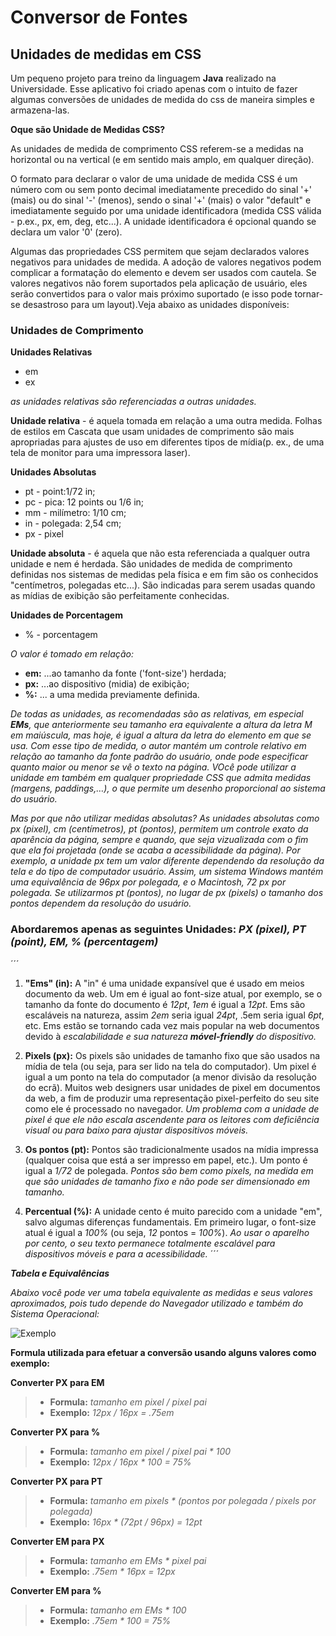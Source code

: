 # Conversor de Fontes  
## Unidades de medidas em CSS

Um pequeno projeto para treino da linguagem **Java** realizado na Universidade.
Esse aplicativo foi criado apenas com o intuito de fazer algumas conversões de unidades de medida do css de maneira simples e armazena-las.

**Oque são Unidade de Medidas CSS?**

As unidades de medida de comprimento CSS referem-se a medidas na horizontal ou na vertical (e em sentido mais amplo, em qualquer direção).

O formato para declarar o valor de uma unidade de medida CSS é um número com ou sem ponto decimal imediatamente precedido do sinal '+' (mais) ou do sinal '-' (menos), sendo o sinal '+' (mais) o valor "default" e imediatamente seguido por uma unidade identificadora (medida CSS válida - p.ex., px, em, deg, etc...). A unidade identificadora é opcional quando se declara um valor '0' (zero).

Algumas das propriedades CSS permitem que sejam declarados valores negativos para unidades de medida. A adoção de valores negativos podem complicar a formatação do elemento e devem ser usados com cautela. Se valores negativos não forem suportados pela aplicação de usuário, eles serão convertidos para o valor mais próximo suportado (e isso pode tornar-se desastroso para um layout).Veja abaixo as unidades disponíveis:


### Unidades de Comprimento

**Unidades Relativas**
* em
* ex

_as unidades relativas são referenciadas a outras unidades._

**Unidade relativa** - é aquela tomada em relação a uma outra medida. Folhas de estilos em Cascata que usam unidades de comprimento são mais apropriadas para ajustes de uso em diferentes tipos de mídia(p. ex., de uma tela de monitor para uma impressora laser).

**Unidades Absolutas**
* pt - point:1/72 in;
* pc - pica: 12 points ou 1/6 in;
* mm - milímetro: 1/10 cm;
* in - polegada: 2,54 cm; 
* px - pixel  

**Unidade absoluta** - é aquela que não esta referenciada a qualquer outra unidade e nem é herdada. São unidades de medida de comprimento definidas nos sistemas de medidas pela física e em fim são os conhecidos "centímetros, polegadas etc...). São indicadas para serem usadas quando as mídias de exibição são perfeitamente conhecidas.

**Unidades de Porcentagem**
* % - porcentagem

_O valor é tomado em relação:_

* **em:** ...ao tamanho da fonte ('font-size') herdada;
* **px:** ...ao dispositivo (midia) de exibição;
* **%:** ... a uma medida previamente definida.

_De todas as unidades, as recomendadas são as relativas, em especial **EMs**, que anteriormente seu tamanho era equivalente a altura da letra M em maiúscula, mas hoje, é igual a altura da letra do elemento em que se usa. Com esse tipo de medida, o autor mantém um controle relativo em relação ao tamanho da fonte padrão do usuário, onde pode especificar quanto maior ou menor se vê o texto na página. VOcê pode utilizar a unidade em também em qualquer propriedade CSS que admita medidas (margens, paddings,…), o que permite um desenho proporcional ao sistema do usuário._

_Mas por que não utilizar medidas absolutas? As unidades absolutas como px (pixel), cm (centímetros), pt (pontos), permitem um controle exato da aparência da página, sempre e quando, que seja vizualizada com o fim que ela foi projetada (onde se acaba a acessibilidade da página). Por exemplo, a unidade px tem um valor diferente dependendo da resolução da tela e do tipo de computador usuário. Assim, um sistema Windows mantém uma equivalência de 96px por polegada, e o Macintosh, 72 px por polegada. Se utilizarmos pt (pontos), no lugar de px (pixels) o tamanho dos pontos dependem da resolução do usuário._

### Abordaremos apenas as seguintes Unidades: _PX (pixel), PT (point), EM, % (percentagem)_
´´´
1. **"Ems" (in):** A "in" é uma unidade expansível que é usado em meios documento da web. Um em é igual ao font-size atual, por exemplo, se o tamanho da fonte do documento é _12pt_, _1em_ é igual a _12pt_. Ems são escaláveis ​​na natureza, assim _2em_ seria igual _24pt_, .5em seria igual _6pt_, etc. Ems estão se tornando cada vez mais popular na web documentos devido à _escalabilidade e sua natureza **móvel-friendly** do dispositivo._

2. **Pixels (px):** Os pixels são unidades de tamanho fixo que são usados ​​na mídia de tela (ou seja, para ser lido na tela do computador). Um pixel é igual a um ponto na tela do computador (a menor divisão da resolução do ecrã). Muitos web designers usar unidades de pixel em documentos da web, a fim de produzir uma representação pixel-perfeito do seu site como ele é processado no navegador. _Um problema com a unidade de pixel é que ele não escala ascendente para os leitores com deficiência visual ou para baixo para ajustar dispositivos móveis._

3. **Os pontos (pt):** Pontos são tradicionalmente usados ​​na mídia impressa (qualquer coisa que está a ser impresso em papel, etc.). Um ponto é igual a _1/72_ de polegada. _Pontos são bem como pixels, na medida em que são unidades de tamanho fixo e não pode ser dimensionado em tamanho._

4. **Percentual (%):** A unidade cento é muito parecido com a unidade "em", salvo algumas diferenças fundamentais. Em primeiro lugar, o font-size atual é igual a _100%_ (ou seja, _12_ pontos = _100%_). _Ao usar o aparelho por cento, o seu texto permanece totalmente escalável para dispositivos móveis e para a acessibilidade._
´´´

**_Tabela e Equivalências_**

_Abaixo você pode ver uma tabela equivalente as medidas e seus valores aproximados, pois tudo depende do Navegador utilizado e também do Sistema Operacional:_

![Exemplo](http://i59.tinypic.com/21bjbs9.jpg)

**Formula utilizada para efetuar a conversão usando alguns valores como exemplo:**

**Converter PX para EM**
> * **Formula:** _tamanho em pixel / pixel pai_
> * **Exemplo:** _12px / 16px = .75em_

**Converter PX para %**
> * **Formula:**  _tamanho em pixel / pixel pai * 100_
> * **Exemplo:** _12px / 16px * 100 = 75%_

**Converter PX para PT**
> * **Formula:** _tamanho em pixels * (pontos por polegada / pixels por polegada)_
> * **Exemplo:** _16px * (72pt / 96px) = 12pt_

**Converter EM para PX**
> * **Formula:** _tamanho em EMs * pixel pai_
> * **Exemplo:** _.75em * 16px = 12px_

**Converter EM para %**
> * **Formula:** _tamanho em EMs * 100_
> * **Exemplo:** _.75em * 100 = 75%_
